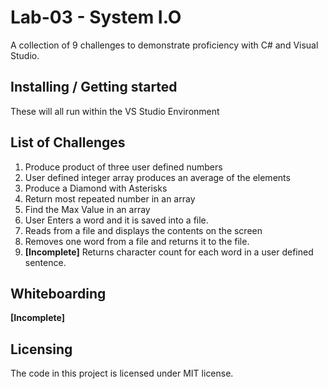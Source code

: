

# Lab-03 - System I.O

A collection of 9 challenges to demonstrate proficiency with C# and Visual Studio.

## Installing / Getting started

These will all run within the VS Studio Environment

## List of Challenges

1. Produce product of three user defined numbers
2. User defined integer array produces an average of the elements
3. Produce a Diamond with Asterisks
4. Return most repeated number in an array
5. Find the Max Value in an array
6. User Enters a word and it is saved into a file.
7. Reads from a file and displays the contents on the screen
8. Removes one word from a file and returns it to the file.
9. **[Incomplete]** Returns character count for each word in a user defined sentence.

## Whiteboarding

**[Incomplete]** 


## Licensing

The code in this project is licensed under MIT license.